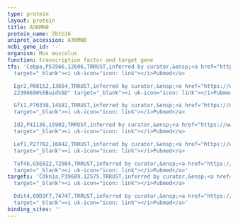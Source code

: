 ```yaml
---
type: protein
layout: protein
title: A3KMN0
protein_name: Zbtb16
uniprot_accession: A3KMN0
ncbi_gene_id: '-'
organism: Mus musculus
function: transcription factor and target gene
tfs: 'Cebpa,P53566,12606,TRRUST,inferred by curator,&ensp;<a href="https://www.ncbi.nlm.nih.gov/pubmed/?term=19723763%5Buid%5D"
  target="_blank"><i uk-icon="icon: link"></i>Pubmed</a>

  Egr2,P08152,13654,TRRUST,inferred by curator,&ensp;<a href="https://www.ncbi.nlm.nih.gov/pubmed/?term=23355739;
  22306690%5Buid%5D" target="_blank"><i uk-icon="icon: link"></i>Pubmed</a>

  Gfi1,P70338,14581,TRRUST,inferred by curator,&ensp;<a href="https://www.ncbi.nlm.nih.gov/pubmed/?term=19723763%5Buid%5D"
  target="_blank"><i uk-icon="icon: link"></i>Pubmed</a>

  Id2,P41136,15902,TRRUST,inferred by curator,&ensp;<a href="https://www.ncbi.nlm.nih.gov/pubmed/?term=19723763%5Buid%5D"
  target="_blank"><i uk-icon="icon: link"></i>Pubmed</a>

  Lef1,P27782,16842,TRRUST,inferred by curator,&ensp;<a href="https://www.ncbi.nlm.nih.gov/pubmed/?term=19723763%5Buid%5D"
  target="_blank"><i uk-icon="icon: link"></i>Pubmed</a>

  Taf4b,G5E8Z2,72504,TRRUST,inferred by curator,&ensp;<a href="https://www.ncbi.nlm.nih.gov/pubmed/?term=15774719%5Buid%5D"
  target="_blank"><i uk-icon="icon: link"></i>Pubmed</a>'
targets: 'Cdkn1a,P39689,12575,TRRUST,inferred by curator,&ensp;<a href="https://www.ncbi.nlm.nih.gov/pubmed/?term=24821727%5Buid%5D"
  target="_blank"><i uk-icon="icon: link"></i>Pubmed</a>

  Ddit4,Q9D3F7,74747,TRRUST,inferred by curator,&ensp;<a href="https://www.ncbi.nlm.nih.gov/pubmed/?term=21311223%5Buid%5D"
  target="_blank"><i uk-icon="icon: link"></i>Pubmed</a>'
binding_sites: ''
---
```

